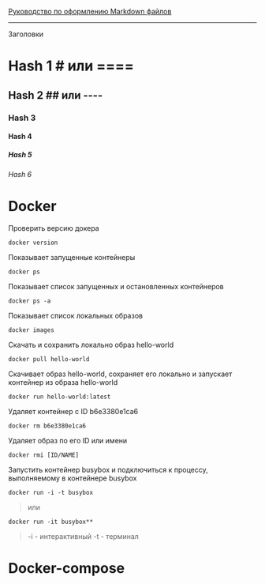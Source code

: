 [Руководство по оформлению Markdown файлов](https://gist.github.com/Jekins/2bf2d0638163f1294637 "Официальный FAQ")

-----------

Заголовки
# Hash 1 # или ====
## Hash 2 ## или ----
### Hash 3 
#### Hash 4
##### Hash 5
###### Hash 6

Docker
=======
Проверить версию докера

    docker version

Показывает запущенные контейнеры

    docker ps

Показывает список запущенных и остановленных контейнеров

    docker ps -a

Показывает список локальных образов

    docker images

Скачать и сохранить локально образ hello-world

    docker pull hello-world 

Скачивает образ hello-world, сохраняет его локально и запускает контейнер из образа hello-world

    docker run hello-world:latest

Удаляет контейнер с ID b6e3380e1ca6

    docker rm b6e3380e1ca6

Удаляет образ по его ID или имени

    docker rmi [ID/NAME]

Запустить контейнер busybox и подключиться к процессу, выполняемому в контейнере busybox

    docker run -i -t busybox
> или

    docker run -it busybox**

> -i - интерактивный
> -t - терминал


Docker-compose
=============